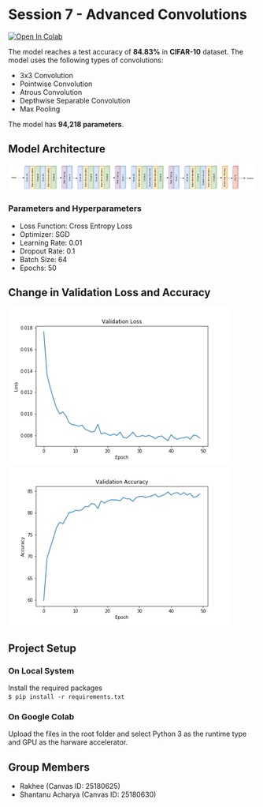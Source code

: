 # Session 7 - Advanced Convolutions

[![Open In Colab](https://colab.research.google.com/assets/colab-badge.svg)](https://colab.research.google.com/drive/1PD07tY3pCloDfQVl_F7pcFWtr6TcPysj)

The model reaches a test accuracy of **84.83%** in **CIFAR-10** dataset. The model uses the following types of convolutions:

- 3x3 Convolution
- Pointwise Convolution
- Atrous Convolution
- Depthwise Separable Convolution
- Max Pooling

The model has **94,218 parameters**.

## Model Architecture

![architecture](images/architecture.png)

### Parameters and Hyperparameters

- Loss Function: Cross Entropy Loss
- Optimizer: SGD
- Learning Rate: 0.01
- Dropout Rate: 0.1
- Batch Size: 64
- Epochs: 50

## Change in Validation Loss and Accuracy

<img src="images/loss_change.png" width="450px">
<img src="images/accuracy_change.png" width="450px">

## Project Setup

### On Local System

Install the required packages  
 `$ pip install -r requirements.txt`

### On Google Colab

Upload the files in the root folder and select Python 3 as the runtime type and GPU as the harware accelerator.

## Group Members

- Rakhee (Canvas ID: 25180625)
- Shantanu Acharya (Canvas ID: 25180630)

